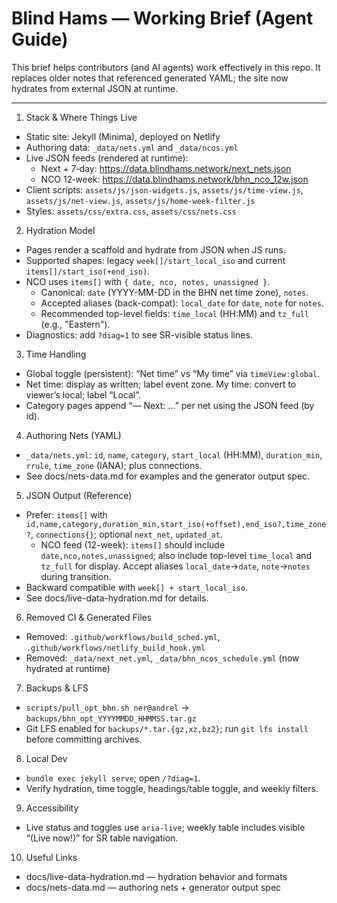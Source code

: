 Blind Hams — Working Brief (Agent Guide)
=======================================

This brief helps contributors (and AI agents) work effectively in this repo.
It replaces older notes that referenced generated YAML; the site now hydrates from external JSON at runtime.

---

1) Stack & Where Things Live
- Static site: Jekyll (Minima), deployed on Netlify
- Authoring data: `_data/nets.yml` and `_data/ncos.yml`
- Live JSON feeds (rendered at runtime):
  - Next + 7‑day: https://data.blindhams.network/next_nets.json
  - NCO 12‑week: https://data.blindhams.network/bhn_nco_12w.json
- Client scripts: `assets/js/json-widgets.js`, `assets/js/time-view.js`, `assets/js/net-view.js`, `assets/js/home-week-filter.js`
- Styles: `assets/css/extra.css`, `assets/css/nets.css`

2) Hydration Model
- Pages render a scaffold and hydrate from JSON when JS runs.
- Supported shapes: legacy `week[]/start_local_iso` and current `items[]/start_iso(+end_iso)`.
- NCO uses `items[]` with `{ date, nco, notes, unassigned }`.
  - Canonical: `date` (YYYY-MM-DD in the BHN net time zone), `notes`.
  - Accepted aliases (back-compat): `local_date` for `date`, `note` for `notes`.
  - Recommended top-level fields: `time_local` (HH:MM) and `tz_full` (e.g., "Eastern").
- Diagnostics: add `?diag=1` to see SR-visible status lines.

3) Time Handling
- Global toggle (persistent): “Net time” vs “My time” via `timeView:global`.
- Net time: display as written; label event zone. My time: convert to viewer’s local; label “Local”.
- Category pages append “— Next: …” per net using the JSON feed (by id). 

4) Authoring Nets (YAML)
- `_data/nets.yml`: `id`, `name`, `category`, `start_local` (HH:MM), `duration_min`, `rrule`, `time_zone` (IANA); plus connections.
- See docs/nets-data.md for examples and the generator output spec.

5) JSON Output (Reference)
- Prefer: `items[]` with `id,name,category,duration_min,start_iso(+offset),end_iso?,time_zone?`, `connections{}`; optional `next_net`, `updated_at`.
  - NCO feed (12-week): `items[]` should include `date,nco,notes,unassigned`; also include top-level `time_local` and `tz_full` for display. Accept aliases `local_date`→`date`, `note`→`notes` during transition.
- Backward compatible with `week[] + start_local_iso`.
- See docs/live-data-hydration.md for details.

6) Removed CI & Generated Files
- Removed: `.github/workflows/build_sched.yml`, `.github/workflows/netlify_build_hook.yml`
- Removed: `_data/next_net.yml`, `_data/bhn_ncos_schedule.yml` (now hydrated at runtime)

7) Backups & LFS
- `scripts/pull_opt_bhn.sh ner@andrel` → `backups/bhn_opt_YYYYMMDD_HHMMSS.tar.gz`
- Git LFS enabled for `backups/*.tar.{gz,xz,bz2}`; run `git lfs install` before committing archives.

8) Local Dev
- `bundle exec jekyll serve`; open `/?diag=1`.
- Verify hydration, time toggle, headings/table toggle, and weekly filters.

9) Accessibility
- Live status and toggles use `aria-live`; weekly table includes visible “(Live now!)” for SR table navigation.

10) Useful Links
- docs/live-data-hydration.md — hydration behavior and formats
- docs/nets-data.md — authoring nets + generator output spec
